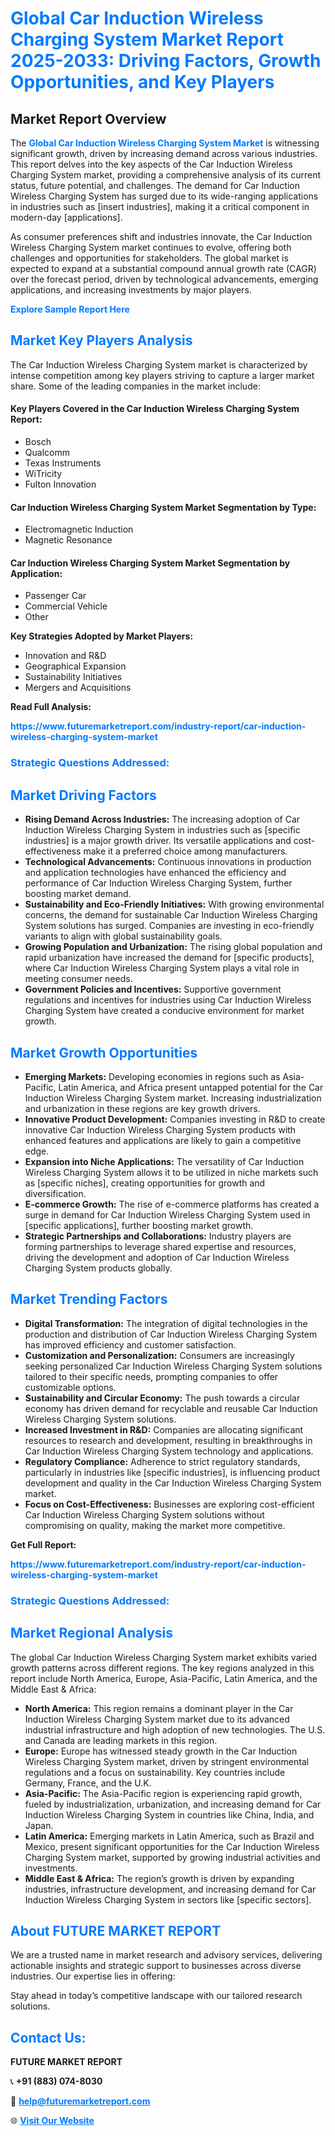 <h1 style="color: #007BFF;">Global Car Induction Wireless Charging System Market Report 2025-2033: Driving Factors, Growth Opportunities, and Key Players</h1>

<section id="overview">
<h2>Market Report Overview</h2>
<p>The <a href="https://www.futuremarketreport.com/industry-report/car-induction-wireless-charging-system-market" style="color: #007BFF; text-decoration: none;"><strong>Global Car Induction Wireless Charging System Market</strong></a> is witnessing significant growth, driven by increasing demand across various industries. This report delves into the key aspects of the Car Induction Wireless Charging System market, providing a comprehensive analysis of its current status, future potential, and challenges. The demand for Car Induction Wireless Charging System has surged due to its wide-ranging applications in industries such as [insert industries], making it a critical component in modern-day [applications].</p>
<p>As consumer preferences shift and industries innovate, the Car Induction Wireless Charging System market continues to evolve, offering both challenges and opportunities for stakeholders. The global market is expected to expand at a substantial compound annual growth rate (CAGR) over the forecast period, driven by technological advancements, emerging applications, and increasing investments by major players.</p>
</section>

<section id="overview">
<p><a href="https://www.futuremarketreport.com/request-sample/reportId=25883" style="color: #007BFF; text-decoration: none;"><strong>Explore Sample Report Here</strong></a></p>
</section>

<section id="key-players">
<h2 style="color: #007BFF;">Market Key Players Analysis</h2>
<p>The Car Induction Wireless Charging System market is characterized by intense competition among key players striving to capture a larger market share. Some of the leading companies in the market include:</p>
<h4>Key Players Covered in the Car Induction Wireless Charging System Report:</h4>
<ul><li>Bosch</li><li>Qualcomm</li><li>Texas Instruments</li><li>WiTricity</li><li>Fulton Innovation</li></ul>
<h4>Car Induction Wireless Charging System Market Segmentation by Type:</h4>
<ul><li>Electromagnetic Induction</li><li>Magnetic Resonance</li></ul>

<h4>Car Induction Wireless Charging System Market Segmentation by Application:</h4>
<ul><li>Passenger Car</li><li>Commercial Vehicle</li><li>Other</li></ul>
<p><strong>Key Strategies Adopted by Market Players:</strong></p>
<ul>
<li>Innovation and R&D</li>
<li>Geographical Expansion</li>
<li>Sustainability Initiatives</li>
<li>Mergers and Acquisitions</li>
</ul>
</section>

<section>
<p><strong>Read Full Analysis: </strong></p><a href="https://www.futuremarketreport.com/industry-report/car-induction-wireless-charging-system-market" style="color: #007BFF; text-decoration: none;"><strong>https://www.futuremarketreport.com/industry-report/car-induction-wireless-charging-system-market</strong></a>
<h3 style="color: #007BFF;">Strategic Questions Addressed:</h3>
</section>

<section id="driving-factors">
<h2 style="color: #007BFF;">Market Driving Factors</h2>
<ul>
<li><strong>Rising Demand Across Industries:</strong> The increasing adoption of Car Induction Wireless Charging System in industries such as [specific industries] is a major growth driver. Its versatile applications and cost-effectiveness make it a preferred choice among manufacturers.</li>
<li><strong>Technological Advancements:</strong> Continuous innovations in production and application technologies have enhanced the efficiency and performance of Car Induction Wireless Charging System, further boosting market demand.</li>
<li><strong>Sustainability and Eco-Friendly Initiatives:</strong> With growing environmental concerns, the demand for sustainable Car Induction Wireless Charging System solutions has surged. Companies are investing in eco-friendly variants to align with global sustainability goals.</li>
<li><strong>Growing Population and Urbanization:</strong> The rising global population and rapid urbanization have increased the demand for [specific products], where Car Induction Wireless Charging System plays a vital role in meeting consumer needs.</li>
<li><strong>Government Policies and Incentives:</strong> Supportive government regulations and incentives for industries using Car Induction Wireless Charging System have created a conducive environment for market growth.</li>
</ul>
</section>

<section id="growth-opportunities">
<h2 style="color: #007BFF;">Market Growth Opportunities</h2>
<ul>
<li><strong>Emerging Markets:</strong> Developing economies in regions such as Asia-Pacific, Latin America, and Africa present untapped potential for the Car Induction Wireless Charging System market. Increasing industrialization and urbanization in these regions are key growth drivers.</li>
<li><strong>Innovative Product Development:</strong> Companies investing in R&D to create innovative Car Induction Wireless Charging System products with enhanced features and applications are likely to gain a competitive edge.</li>
<li><strong>Expansion into Niche Applications:</strong> The versatility of Car Induction Wireless Charging System allows it to be utilized in niche markets such as [specific niches], creating opportunities for growth and diversification.</li>
<li><strong>E-commerce Growth:</strong> The rise of e-commerce platforms has created a surge in demand for Car Induction Wireless Charging System used in [specific applications], further boosting market growth.</li>
<li><strong>Strategic Partnerships and Collaborations:</strong> Industry players are forming partnerships to leverage shared expertise and resources, driving the development and adoption of Car Induction Wireless Charging System products globally.</li>
</ul>
</section>

<section id="trending-factors">
<h2 style="color: #007BFF;">Market Trending Factors</h2>
<ul>
<li><strong>Digital Transformation:</strong> The integration of digital technologies in the production and distribution of Car Induction Wireless Charging System has improved efficiency and customer satisfaction.</li>
<li><strong>Customization and Personalization:</strong> Consumers are increasingly seeking personalized Car Induction Wireless Charging System solutions tailored to their specific needs, prompting companies to offer customizable options.</li>
<li><strong>Sustainability and Circular Economy:</strong> The push towards a circular economy has driven demand for recyclable and reusable Car Induction Wireless Charging System solutions.</li>
<li><strong>Increased Investment in R&D:</strong> Companies are allocating significant resources to research and development, resulting in breakthroughs in Car Induction Wireless Charging System technology and applications.</li>
<li><strong>Regulatory Compliance:</strong> Adherence to strict regulatory standards, particularly in industries like [specific industries], is influencing product development and quality in the Car Induction Wireless Charging System market.</li>
<li><strong>Focus on Cost-Effectiveness:</strong> Businesses are exploring cost-efficient Car Induction Wireless Charging System solutions without compromising on quality, making the market more competitive.</li>
</ul>
</section>

<section>
<p><strong>Get Full Report: </strong></p><a href="https://www.futuremarketreport.com/industry-report/car-induction-wireless-charging-system-market" style="color: #007BFF; text-decoration: none;"><strong>https://www.futuremarketreport.com/industry-report/car-induction-wireless-charging-system-market</strong></a>
<h3 style="color: #007BFF;">Strategic Questions Addressed:</h3>
</section>


<section id="regional-analysis">
<h2 style="color: #007BFF;">Market Regional Analysis</h2>
<p>The global Car Induction Wireless Charging System market exhibits varied growth patterns across different regions. The key regions analyzed in this report include North America, Europe, Asia-Pacific, Latin America, and the Middle East & Africa:</p>
<ul>
<li><strong>North America:</strong> This region remains a dominant player in the Car Induction Wireless Charging System market due to its advanced industrial infrastructure and high adoption of new technologies. The U.S. and Canada are leading markets in this region.</li>
<li><strong>Europe:</strong> Europe has witnessed steady growth in the Car Induction Wireless Charging System market, driven by stringent environmental regulations and a focus on sustainability. Key countries include Germany, France, and the U.K.</li>
<li><strong>Asia-Pacific:</strong> The Asia-Pacific region is experiencing rapid growth, fueled by industrialization, urbanization, and increasing demand for Car Induction Wireless Charging System in countries like China, India, and Japan.</li>
<li><strong>Latin America:</strong> Emerging markets in Latin America, such as Brazil and Mexico, present significant opportunities for the Car Induction Wireless Charging System market, supported by growing industrial activities and investments.</li>
<li><strong>Middle East & Africa:</strong> The region’s growth is driven by expanding industries, infrastructure development, and increasing demand for Car Induction Wireless Charging System in sectors like [specific sectors].</li>
</ul>
</section>

<footer>
<h2 style="color: #007BFF;">About FUTURE MARKET REPORT</h2>
<p>We are a trusted name in market research and advisory services, delivering actionable insights and strategic support to businesses across diverse industries. Our expertise lies in offering:</p>

<p>Stay ahead in today’s competitive landscape with our tailored research solutions.</p>

<h2 style="color: #007BFF;">Contact Us:</h2>
<p><strong>FUTURE MARKET REPORT</strong></p>
<p>📞 <strong>+91 (883) 074-8030</strong></p>
<p>📧 <strong><a href="mailto:help@futuremarketreport.com" style="color: #007BFF;">help@futuremarketreport.com</a></strong></p>
<p>🌐 <strong><a href="https://www.futuremarketreport.com/" style="color: #007BFF;">Visit Our Website</a></strong></p>
</footer>